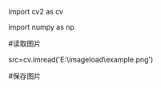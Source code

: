 import cv2 as cv

import numpy as np  

#读取图片

src=cv.imread('E:\imageload\example.png')  

#保存图片



